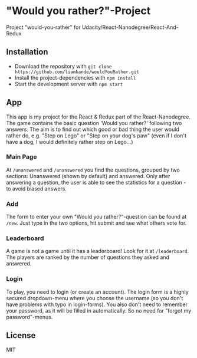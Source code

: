 # "Would you rather?"-Project
Project "would-you-rather" for Udacity/React-Nanodegree/React-And-Redux

## Installation
* Download the repository with `git clone https://github.com/liamkande/wouldYouRather.git`
* Install the project-dependencies with `npm install`
* Start the development server with `npm start`

## App
This app is my project for the React & Redux part of the React-Nanodegree. The game contains the basic question 'Would you rather?' following two answers. The aim is to find out which good or bad thing the user would rather do, e.g. "Step on Lego" or "Step on your dog's paw" (even if I don't have a dog, I would definitely rather step on Lego…)

### Main Page
At `/unanswered` and `/unanswered` you find the questions, grouped by two sections: Unanswered (shown by default) and answered. Only after answering a question, the user is able to see the statistics for a question - to avoid biased answers.

### Add
The form to enter your own "Would you rather?"-question can be found at `/new`. Just type in the two options, hit submit and see what others vote for.

### Leaderboard
A game is not a game until it has a leaderboard! Look for it at `/leaderboard`. The players are ranked by the number of questions they asked and answered.

### Login
To play, you need to login (or create an account). The login form is a highly secured dropdown-menu where you choose the username (so you don't have problems with typo in login-forms). You also don't need to remember your password, as it will be filled in automatically. So no need for "forgot my password"-menus.

## License
MIT
